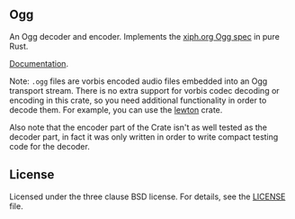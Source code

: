 ## Ogg

An Ogg decoder and encoder. Implements the [xiph.org Ogg spec](https://www.xiph.org/vorbis/doc/framing.html) in pure Rust.

[Documentation](https://docs.rs/ogg/0.5.1).

Note: `.ogg` files are vorbis encoded audio files embedded into an Ogg transport stream.
There is no extra support for vorbis codec decoding or encoding in this crate,
so you need additional functionality in order to decode them. For example, you can use the
[lewton](https://github.com/RustAudio/lewton) crate.

Also note that the encoder part of the Crate isn't as well tested as the decoder part,
in fact it was only written in order to write compact testing code for the decoder.

## License

Licensed under the three clause BSD license. For details, see the [LICENSE](LICENSE) file.
